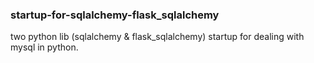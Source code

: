 ### startup-for-sqlalchemy-flask_sqlalchemy
two python lib (sqlalchemy & flask_sqlalchemy) startup for dealing with mysql in python.

